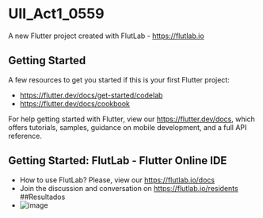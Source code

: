 # UII_Act1_0559

A new Flutter project created with FlutLab - https://flutlab.io

## Getting Started

A few resources to get you started if this is your first Flutter project:

- https://flutter.dev/docs/get-started/codelab
- https://flutter.dev/docs/cookbook

For help getting started with Flutter, view our
https://flutter.dev/docs, which offers tutorials,
samples, guidance on mobile development, and a full API reference.

## Getting Started: FlutLab - Flutter Online IDE

- How to use FlutLab? Please, view our https://flutlab.io/docs
- Join the discussion and conversation on https://flutlab.io/residents
##Resultados
- ![image](https://github.com/AlexaZamoraDominguez/UII_Act1_0559/assets/143548233/f0b8978e-d08b-44af-85c8-8e3b630318d5)
